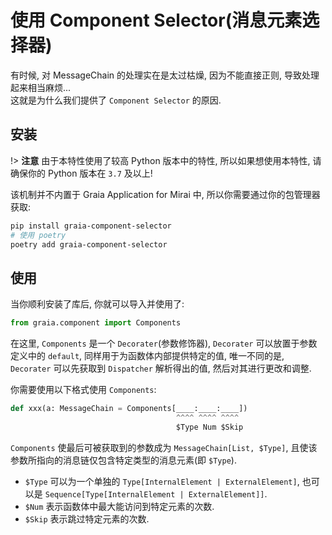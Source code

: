 # 使用 Component Selector(消息元素选择器)

有时候, 对 MessageChain 的处理实在是太过枯燥, 因为不能直接正则, 导致处理起来相当麻烦...  
这就是为什么我们提供了 `Component Selector` 的原因.

## 安装

!> **注意** 由于本特性使用了较高 Python 版本中的特性, 所以如果想使用本特性,
请确保你的 Python 版本在 `3.7` 及以上!

该机制并不内置于 Graia Application for Mirai 中,
所以你需要通过你的包管理器获取:

``` bash
pip install graia-component-selector
# 使用 poetry
poetry add graia-component-selector
```

## 使用
当你顺利安装了库后, 你就可以导入并使用了:

``` python
from graia.component import Components
```

在这里, `Components` 是一个 `Decorater`(参数修饰器),
`Decorater` 可以放置于参数定义中的 `default`, 同样用于为函数体内部提供特定的值,
唯一不同的是, `Decorater` 可以先获取到 `Dispatcher` 解析得出的值,
然后对其进行更改和调整.

你需要使用以下格式使用 `Components`:

``` python
def xxx(a: MessageChain = Components[____:____:____])
                                     ^^^^ ^^^^ ^^^^
                                     $Type Num $Skip
```

`Components` 使最后可被获取到的参数成为 `MessageChain[List, $Type]`,
且使该参数所指向的消息链仅包含特定类型的消息元素(即 `$Type`).

 - `$Type` 可以为一个单独的 `Type[InternalElement | ExternalElement]`,
也可以是 `Sequence[Type[InternalElement | ExternalElement]]`.
 - `$Num` 表示函数体中最大能访问到特定元素的次数.
 - `$Skip` 表示跳过特定元素的次数.